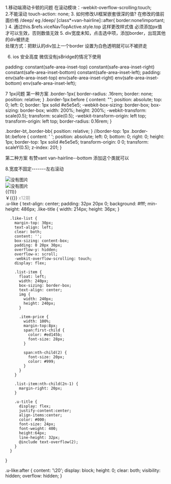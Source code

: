 1.移动端滑动卡顿的问题  在滚动模块：-webkit-overflow-scrolling:touch;  
2.不能滚动  touch-action: none;
3. 如何修改UI框架嵌套很深的值?  在修改的值前面价格 /deep/
eg
/deep/ [class*=van-hairline]::after{
  border:none!important;
}
4. 通过this.$refs.viceNavTopActive.style.top  这样更改样式值  必须添加px值 才可以生效，否则数值无效
5. div宽度未知，点击选中项，添加border，出现其他的div被挤走  
处理方式：把默认的div加上一个border 设置为白色透明就可以不被挤走


6. ios 安全高度   微信没有jsBridge的情况下使用

  padding: constant(safe-area-inset-top) constant(safe-area-inset-right)
    constant(safe-area-inset-bottom) constant(safe-area-inset-left);
  padding: env(safe-area-inset-top) env(safe-area-inset-right)
    env(safe-area-inset-bottom) env(safe-area-inset-left);

7 1px问题
第一种方案
.border-1px{
    border-radius: .16rem;
    border: none;
    position: relative;
}
.border-1px:before {
    content: "";
    position: absolute;
    top: 0;
    left: 0;
    border: 1px solid #e5e5e5;
    -webkit-box-sizing: border-box;
    box-sizing: border-box;
    width: 200%;
    height: 200%;
    -webkit-transform: scale(0.5);
    transform: scale(0.5);
    -webkit-transform-origin: left top;
    transform-origin: left top;
    border-radius: 0.16rem;
}

.border-bt,.border-bb{
    position: relative;
}
//border-top: 1px
.border-bt::before {
  content: ' ';
  position: absolute;
  left: 0;
  bottom: 0;
  right: 0;
  height: 1px;
  border-top: 1px solid #e5e5e5;
  transform-origin: 0 0;
  transform: scaleY(0.5);
  z-index: 201;
}

第二种方案
有赞vant
van-hairline--bottom  添加这个类就可以

8.宽度不固定-------左右滚动
<div class="u-like" v-if="list.length">
  <img class="like-title" src="" alt="没有图片">
  <div class="like-list">
    <div class="list-item" v-for="(item,index) in list" :key="index" @click="() => toJumpRecommend()">
      <img v-lazy="item.g_img" alt="没有图片">
      <div class="mt-20 u-title" style=""><div>{{11}}</div></div>
      <div class="item-price">
        <span>￥{{}}</span>
        <span style="color:#999999">x12期</span>
      </div>
    </div>
  </div>
</div>
.u-like {
      text-align: center;
      padding: 32px 20px 0;
      background: #fff;
      min-height: 486px;
      .like-title {
        width: 214px;
        height: 36px;
      }

      .like-list {
        margin-top: 30px;
        text-align: left;
        clear: both;
        content: '';
        box-sizing: content-box;
        padding: 0 20px 30px;
        overflow-y: hidden;
        overflow-x: scroll;
        -webkit-overflow-scrolling: touch;
        display: flex;

        .list-item {
          float: left;
          width: 240px;
          box-sizing: border-box;
          text-align: center;
          img {
            width: 240px;
            height: 240px;
          }

          .item-price {
            width: 100%;
            margin-top:8px;
            span:first-child {
              color: #ed145b;
              font-size: 28px;
            }

            span:nth-child(2) {
              font-size: 20px;
              color: #999;
            }
          }
        }

        .list-item:nth-child(2n-1) {
          margin-right: 20px;
        }

        .u-title {
          display: flex;
          justify-content:center;
          align-items:center;
          color: #000;
          font-size: 24px;
          font-weight: 400;
          height:64px;
          line-height: 32px;
          @include text-overflow(2);
        }
      }
  }

  .u-like:after {
    content: '\20';
    display: block;
    height: 0;
    clear: both;
    visibility: hidden;
    overflow: hidden;
  }